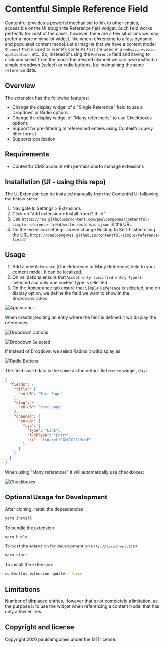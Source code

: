 # Contentful Simple Reference Field

Contentful provides a powerful mechanism to link to other entries, accessible on the UI trough the Reference field widget.
Such field works perfectly for most of the cases, however, there are a few situations we may prefer a more minimalist widget, like when referencing to a less dynamic and populated content model. Let's imagine that we have a content model `Channel` that is used to identify contents that are used in a `website`, `mobile application`, etc..
So, instead of using the `Reference` field and having to click and select from the modal the desired channel we can have instead a simple dropdown (select) or radio buttons, but maintaining the same `reference` data.

## Overview

The extension has the following features:

- Change the display widget of a "Single Reference" field to use a Dropdown or Radio options
- Change the display widget of "Many references" to use Checkboxes options
- Support for pre-filtering of referenced entries using Contentful query filter format
- Supports localization

## Requirements

- Contentful CMS account with permissions to manage extensions

## Installation (UI - using this repo)

The UI Extension can be installed manually from the Contentful UI following the below steps:

1. Navigate to Settings > Extensions
2. Click on "Add extension > Install from Github"
3. Use `https://raw.githubusercontent.com/pauloamgomes/contentful-simple-reference-field/master/extension.json` in the URL
4. On the extension settings screen change Hosting to Self-hosted using the URL `https://pauloamgomes.github.io/contentful-simple-reference-field/`

## Usage

1. Add a new `Reference` (One Reference or Many Reference) field to your content model, it can be localized.
2. On validations ensure that `Accept only specified entry type` is selected and only one content type is selected.
3. On the Appearance tab ensure that `Simple Reference` is selected, and on display option, we define the field we want to show in the dropdown/radios.

![Appearance](https://monosnap.com/image/N3BOZQUICrjPSKMegJQhBLnDeMri6G)

When creating/editing an entry where the field is defined it will display the references:

![Dropdown Options](https://monosnap.com/image/8KeDTCRKAtPzYqywEQdISgZY4BHAOx)

![Dropdown Selected](https://monosnap.com/image/R5wMQE4fljpRCQdXa53ZsVtHygGkea)

If instead of Dropdown we select Radios it will display as:

![Radio Buttons](https://monosnap.com/image/I6qxSxUTiO4cD5TBtd6PHIVRNQrA6T)

The field saved data is the same as the default `Reference` widget, e.g.:

```json
{
  "fields": {
    "title": {
      "en-US": "Test Page"
    },
    "slug": {
      "en-US": "test-page"
    },
    "channel": {
      "en-US": {
        "sys": {
          "type": "Link",
          "linkType": "Entry",
          "id": "fs0arvLf9GqSIOJklSwnF"
        }
      }
    }
  }
}
```

When using "Many references" it will automatically use checkboxes:

![Checkboxes](https://monosnap.com/image/4tUVZH7SQcnbp2zmEuJRpRWMlali79)

## Optional Usage for Development

After cloning, install the dependencies

```bash
yarn install
```

To bundle the extension

```bash
yarn build
```

To host the extension for development on `http://localhost:1234`

```bash
yarn start
```

To install the extension:

```bash
contentful extension update --force
```

## Limitations

Number of displayed entries. However that's not completely a limitation, as the purpose is to use the widget when referencing a content model that has only a few entries.

## Copyright and license

Copyright 2020 pauloamgomes under the MIT license.
